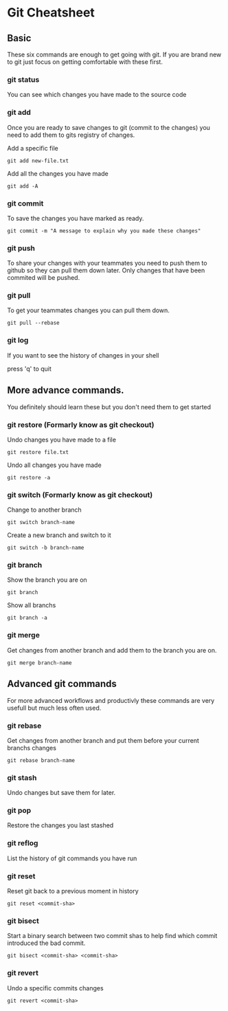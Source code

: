 # Git Cheatsheet

## Basic

These six commands are enough to get going with git. 
If you are brand new to git just focus on getting comfortable with these
first.


### git status

You can see which changes you have made to the source code 

### git add 

Once you are ready to save changes to git (commit to the changes) you
need to add them to gits registry of changes.

Add a specific file
```
git add new-file.txt
```
Add all the changes you have made
```
git add -A
```

### git commit

To save the changes you have marked as ready. 

```
git commit -m "A message to explain why you made these changes"
```

### git push

To share your changes with your teammates you need to push them 
to github so they can pull them down later. Only changes that have been commited 
will be pushed. 

### git pull 

To get your teammates changes you can pull them down. 

```
git pull --rebase
```

### git log

If you want to see the history of changes in your shell

press 'q' to quit


## More advance commands. 
You definitely should learn these but you don't need them to get started

### git restore (Formarly know as git checkout)

Undo changes you have made to a file

```
git restore file.txt
```

Undo all changes you have made
```
git restore -a
```

### git switch (Formarly know as git checkout)

Change to another branch

```
git switch branch-name
```

Create a new branch and switch to it
```
git switch -b branch-name
```

### git branch 
Show the branch you are on

```
git branch
```

Show all branchs 
```
git branch -a 
```

### git merge 

Get changes from another branch and add them to the branch
you are on.
```
git merge branch-name
```

## Advanced git commands 
For more advanced workflows and productivly these commands are very usefull
but much less often used.

### git rebase 

Get changes from another branch and put them before your current branchs changes

```
git rebase branch-name
```

### git stash 

Undo changes but save them for later.

### git pop

Restore the changes you last stashed 

### git reflog

List the history of git commands you have run

### git reset

Reset git back to a previous moment in history 

```
git reset <commit-sha>
```
### git bisect

Start a binary search between two commit shas to help find which 
commit introduced the bad commit.

```
git bisect <commit-sha> <commit-sha>
```

### git revert 

Undo a specific commits changes

```
git revert <commit-sha>
```
